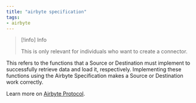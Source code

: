 ```yaml
---
title: "airbyte specification"
tags:
- airbyte
---
```

> [!info] Info
> 
> This is only relevant for individuals who want to create a connector.

This refers to the functions that a Source or Destination must implement to successfully retrieve data and load it, respectively. Implementing these functions using the Airbyte Specification makes a Source or Destination work correctly. 

Learn more on [Airbyte Protocol](https://docs.airbyte.com/understanding-airbyte/airbyte-protocol).
